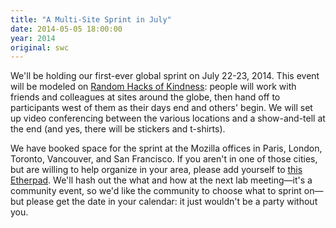 ```yaml
---
title: "A Multi-Site Sprint in July"
date: 2014-05-05 18:00:00
year: 2014
original: swc
---
```

<p>
  We'll be holding our first-ever global sprint on July 22-23, 2014.
  This event will be modeled on <a href="http://rhok.org">Random Hacks of Kindness</a>:
  people will work with friends and colleagues at sites around the globe,
  then hand off to participants west of them as their days end and others' begin.
  We will set up video conferencing between the various locations
  and a show-and-tell at the end
  (and yes,
  there will be stickers and t-shirts).
</p>
<p>
  We have booked space for the sprint at the Mozilla offices in Paris, London, Toronto, Vancouver, and San Francisco.
  If you aren't in one of those cities,
  but are willing to help organize in your area,
  please add yourself to <a href="https://etherpad.mozilla.org/swc-sprint-2014">this Etherpad</a>.
  We'll hash out the what and how at the next lab meeting&mdash;it's a community event,
  so we'd like the community to choose what to sprint on&mdash;but
  please get the date in your calendar:
  it just wouldn't be a party without you.
</p>
